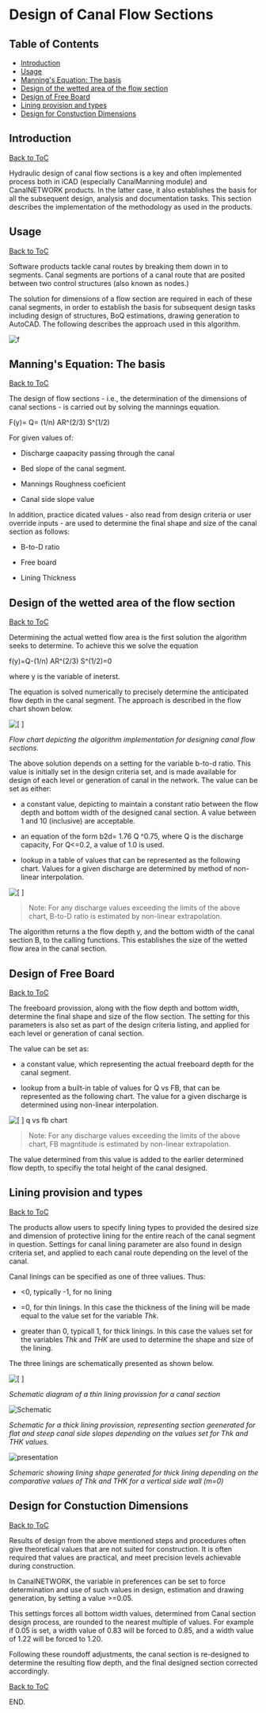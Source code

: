 # Design of Canal Flow Sections

## Table of Contents
<!--TOC-->
  - [Introduction](#introduction)
  - [Usage](#usage)
  - [Manning's Equation: The basis](#mannings-equation-the-basis)
  - [Design of the wetted area of the flow section](#design-of-the-wetted-area-of-the-flow-section)
  - [Design of Free Board](#design-of-free-board)
  - [Lining provision and types](#lining-provision-and-types)
  - [Design for Constuction Dimensions](#design-for-constuction-dimensions)
<!--/TOC-->
## Introduction
[Back to ToC](#table-of-contents)

Hydraulic design of canal flow sections is a key and often implemented process both in iCAD (especially CanalManning module) and CanalNETWORK products. In the latter case, it also establishes the basis for all the subsequent design, analysis and documentation tasks. This section describes the implementation of the methodology as used in the products.



## Usage
[Back to ToC](#table-of-contents)

Software products tackle canal routes by breaking them down in to segments. Canal segments are portions of a canal route that are posited between two control structures (also known as nodes.) 



The solution for dimensions of a flow section are required in each of these canal segments, in order to establish the basis for subsequent design tasks including design of structures, BoQ estimations, drawing generation to AutoCAD. The following describes the approach used in this algorithm.



![f](Images/floswsec1.jpg)

## Manning's Equation: The basis
[Back to ToC](#table-of-contents)

The design of flow sections - i.e., the determination of the dimensions of canal sections - is carried out by solving the mannings equation.



F(y)= Q= (1/n) AR^(2/3) S^(1/2)



For given values of:

* Discharge caapacity passing through the canal

* Bed slope of the canal segment.

* Mannings Roughness coeficient

* Canal side slope value



In addition, practice dicated values - also read from design criteria or user override inputs - are used to determine the final shape and size of the canal section as follows:

* B-to-D ratio

* Free board

* Lining Thickness



## Design of the wetted area of the flow section
[Back to ToC](#table-of-contents)

Determining the actual wetted flow area is the first solution the algorithm seeks to determine. To achieve this we solve the equation

f(y)=Q-(1/n) AR^(2/3) S^(1/2)=0

where y is the variable of ineterst.

The equation is solved numerically to precisely determine the anticipated flow depth in the canal segment. The approach is described in the flow chart shown below.



![[  ] ](Images/Flowchart.jpg)

*Flow chart depicting the algorithm implementation for designing canal flow sections.*



The above solution depends on a setting for the variable b-to-d ratio. This value is initially set in the design criteria set, and is made available for design of each level or generation of canal in the network. The value can be set as either:

* a constant value, depicting to maintain a constant ratio between the flow depth and bottom width of the designed canal section. A value between 1 and 10 (inclusive) are acceptable. 

* an equation of the form b2d=  1.76 Q ^0.75, where Q is the discharge capacity, For Q<=0.2, a value of 1.0 is used.
  
  

* lookup in a table of values that can be represented as the following chart. Values for a given discharge are determined by method of non-linear interpolation.



![[  ]](Images/b2dvsq.png) 

> Note: For any discharge values exceeding the limits of the above chart, B-to-D ratio is estimated by non-linear extrapolation.

The algorithm returns a the flow depth y, and the bottom width of the canal section B, to the calling functions. This establishes the size of the wetted flow area in the canal section.



## Design of Free Board
[Back to ToC](#table-of-contents)

The freeboard provission, along with the flow depth and bottom width, determine the final shape and size of the flow section. The setting for this parameters is also set as part of the design criteria listing, and applied for each level or generation of canal section. 

The value can be set as:

* a constant value, which representing the actual freeboard depth for the canal segment.

* lookup from a built-in table of values for Q vs FB, that can be represented as the following chart. The value for a given discharge is determined using non-linear interpolation.

![[   ] q vs fb chart](Images/fbvsq.PNG)

> Note: For any discharge values exceeding the limits of the above chart, FB magntitude is estimated by non-linear extrapolation.


The value determined from this value is added to the earlier determined flow depth, to specifiy the total height of the canal designed.



## Lining provision and types
[Back to ToC](#table-of-contents)

The products allow users to specify lining types to provided the desired size and dimension of protective lining for the entire reach of the canal segment in question. Settings for canal lining parameter are also found in design criteria set, and applied to each canal route depending on the level of the canal.



Canal linings can be specified as one of three valiues. Thus:

* <0, typically -1, for no lining

* =0, for thin linings. In this case the thickness of the lining will be made equal to the value set for the variable *Thk*.

* greater than 0, typicall 1, for thick linings. In this case the values set for the variables *Thk* and *THK* are used to determine the shape and size of the lining.



The three linings are schematically presented as shown below.



![[  ]](Images/Lining0.jpg) 

*Schematic diagram of a thin lining provission for a canal section*



![Schematic](Images/Lining2.jpg) 

*Schematic for a thick lining provission, representing section geenerated for flat and steep canal side slopes depending on the values set for Thk and THK values.*



![presentation](Images/Lining3.jpg) 

*Schemaric showing lining shape generated for thick lining depending on the comparative values of Thk and THK for a vertical side wall (m=0)*






## Design for Constuction Dimensions
[Back to ToC](#table-of-contents)

Results of design from the above mentioned steps and procedures often give theoretical values that are not suited for construction. It is often required that values are practical, and meet precision levels achievable during construction.



In CanalNETWORK, the variable in preferences can be set to force determination and use of such values in design, estimation and drawing generation, by setting a value >=0.05. 

This settings forces all bottom width values, determined from Canal section design process, are rounded to the nearest multiple of values. For example if 0.05 is set, a width value of 0.83 will be forced to 0.85, and a width value of 1.22 will be forced to 1.20.



Following these roundoff adjustments, the canal section is re-designed to determine the resulting flow depth, and the final designed section corrected accordingly.

[Back to ToC](#table-of-contents)


END.


















